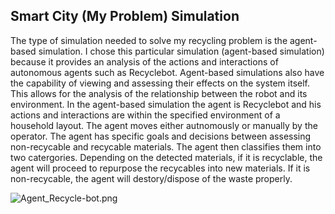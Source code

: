 ## Smart City (My Problem) Simulation
The type of simulation needed to solve my recycling problem is the agent-based simulation. I chose this particular simulation (agent-based simulation) because it provides an analysis of the actions and interactions of autonomous agents such as Recyclebot. Agent-based simulations also have the capability of viewing and assessing their effects on the system itself. This allows for the analysis of the relationship between the robot and its environment. In the agent-based simulation the agent is Recyclebot and his actions and interactions are within the specified environment of a household layout. The agent moves either autnomously or manually by the operator. The agent has specific goals and decisions between assessing non-recycable and recycable materials. The agent then classifies them into two catergories. Depending on the detected materials, if it is recyclable, the agent will proceed to repurpose the recycables into new materials. If it is non-recycable, the agent will destory/dispose of the waste properly.


![Agent_Recycle-bot.png](/Users/BlakeNguyen/Desktop/Agent_Recycle-bot.png)
